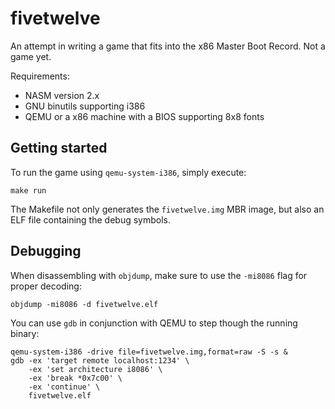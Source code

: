 fivetwelve
==========

An attempt in writing a game that fits into the x86 Master Boot Record. Not a
game yet.

Requirements:

  - NASM version 2.x
  - GNU binutils supporting i386
  - QEMU or a x86 machine with a BIOS supporting 8x8 fonts

Getting started
---------------

To run the game using `qemu-system-i386`, simply execute:

    make run

The Makefile not only generates the `fivetwelve.img` MBR image, but also an ELF
file containing the debug symbols.

Debugging
---------

When disassembling with `objdump`, make sure to use the `-mi8086` flag for
proper decoding:

    objdump -mi8086 -d fivetwelve.elf

You can use `gdb` in conjunction with QEMU to step though the running binary:

    qemu-system-i386 -drive file=fivetwelve.img,format=raw -S -s &
    gdb -ex 'target remote localhost:1234' \
        -ex 'set architecture i8086' \
        -ex 'break *0x7c00' \
        -ex 'continue' \
        fivetwelve.elf

